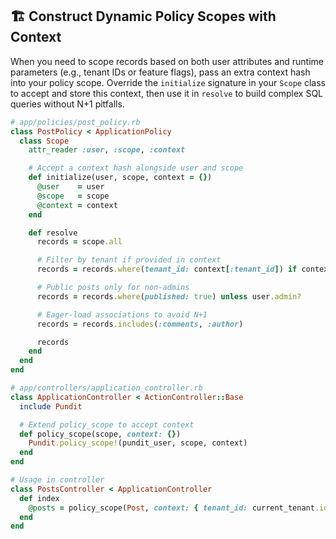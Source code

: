 ## 🏗️ Construct Dynamic Policy Scopes with Context

When you need to scope records based on both user attributes and runtime parameters (e.g., tenant IDs or feature flags), pass an extra context hash into your policy scope. Override the `initialize` signature in your `Scope` class to accept and store this context, then use it in `resolve` to build complex SQL queries without N+1 pitfalls.

```ruby
# app/policies/post_policy.rb
class PostPolicy < ApplicationPolicy
  class Scope
    attr_reader :user, :scope, :context

    # Accept a context hash alongside user and scope
    def initialize(user, scope, context = {})
      @user    = user
      @scope   = scope
      @context = context
    end

    def resolve
      records = scope.all

      # Filter by tenant if provided in context
      records = records.where(tenant_id: context[:tenant_id]) if context[:tenant_id]

      # Public posts only for non-admins
      records = records.where(published: true) unless user.admin?

      # Eager‑load associations to avoid N+1
      records = records.includes(:comments, :author)

      records
    end
  end
end

# app/controllers/application_controller.rb
class ApplicationController < ActionController::Base
  include Pundit

  # Extend policy_scope to accept context
  def policy_scope(scope, context: {})
    Pundit.policy_scope!(pundit_user, scope, context)
  end
end

# Usage in controller
class PostsController < ApplicationController
  def index
    @posts = policy_scope(Post, context: { tenant_id: current_tenant.id })
  end
end
```
